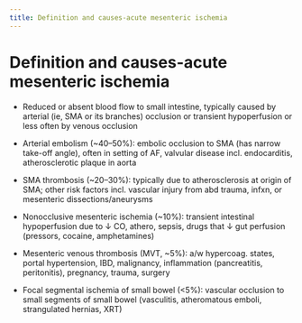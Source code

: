 ```yaml
---
title: Definition and causes-acute mesenteric ischemia
---
```

# Definition and causes-acute mesenteric ischemia


* Reduced or absent blood flow to small intestine, typically caused by arterial (ie, SMA or its branches) occlusion or transient hypoperfusion or less often by venous occlusion

* Arterial embolism (~40–50%): embolic occlusion to SMA (has narrow take-off angle), often in setting of AF, valvular disease incl. endocarditis, atherosclerotic plaque in aorta

* SMA thrombosis (~20–30%): typically due to atherosclerosis at origin of SMA; other risk factors incl. vascular injury from abd trauma, infxn, or mesenteric dissections/aneurysms

* Nonocclusive mesenteric ischemia (~10%): transient intestinal hypoperfusion due to ↓ CO, athero, sepsis, drugs that ↓ gut perfusion (pressors, cocaine, amphetamines)

* Mesenteric venous thrombosis (MVT, ~5%): a/w hypercoag. states, portal hypertension, IBD, malignancy, inflammation (pancreatitis, peritonitis), pregnancy, trauma, surgery

* Focal segmental ischemia of small bowel (<5%): vascular occlusion to small segments of small bowel (vasculitis, atheromatous emboli, strangulated hernias, XRT)

